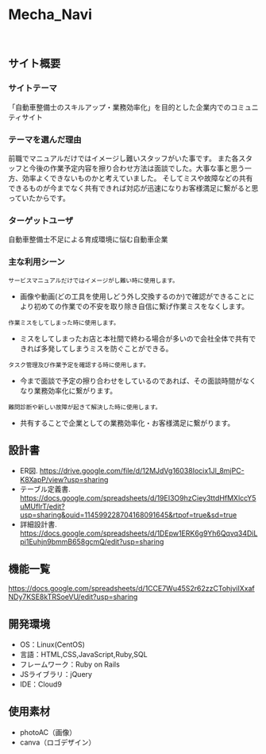 # Mecha_Navi
​
## サイト概要
### サイトテーマ
「自動車整備士のスキルアップ・業務効率化」を目的とした企業内でのコミュニティサイト
​
### テーマを選んだ理由
前職でマニュアルだけではイメージし難いスタッフがいた事です。
また各スタッフと今後の作業予定内容を擦り合わせ方法は面談でした。大事な事と思う一方、効率よくできないものかと考えていました。
そしてミスや故障などの共有できるものが今までなく共有できれば対応が迅速になりお客様満足に繋がると思っていたからです。
​
### ターゲットユーザ
自動車整備士不足による育成環境に悩む自動車企業
​
### 主な利用シーン

`サービスマニュアルだけではイメージがし難い時に使用します。 `
- 画像や動画(どの工具を使用しどう外し交換するのか)で確認ができることにより初めての作業での不安を取り除き自信に繋げ作業ミスをなくします。

`作業ミスをしてしまった時に使用します。`
- ミスをしてしまったお店と本社間で終わる場合が多いので会社全体で共有できれば多発してしまうミスを防ぐことができる。

`タスク管理及び作業予定を確認する時に使用します。`
- 今まで面談で予定の擦り合わせをしているのであれば、その面談時間がなくなり業務効率化に繋がります。

`難問診断や新しい故障が起きて解決した時に使用します。`
- 共有することで企業としての業務効率化・お客様満足に繋がります。

## 設計書
- ER図.
https://drive.google.com/file/d/12MJdVg16038Iocix1Jl_8mjPC-K8XapP/view?usp=sharing
- テーブル定義書.
https://docs.google.com/spreadsheets/d/19EI3O9hzCiey3ttdHfMXlccY5uMUfIrT/edit?usp=sharing&ouid=114599228704168091645&rtpof=true&sd=true
- 詳細設計書.
https://docs.google.com/spreadsheets/d/1DEpw1ERK6g9Yh6Qqvq34DiLpi1Euhjn9bmmB658gcmQ/edit?usp=sharing

## 機能一覧
https://docs.google.com/spreadsheets/d/1CCE7Wu45S2r62zzCTohjviIXxafNDy7KSE8kTRSoeVU/edit?usp=sharing
​
## 開発環境
- OS：Linux(CentOS)
- 言語：HTML,CSS,JavaScript,Ruby,SQL
- フレームワーク：Ruby on Rails
- JSライブラリ：jQuery
- IDE：Cloud9
​
## 使用素材
- photoAC（画像）
- canva（ロゴデザイン）
